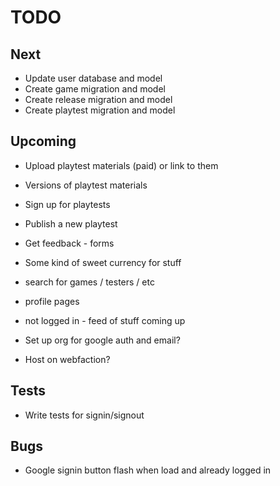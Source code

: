 
# TODO

## Next

* Update user database and model
* Create game migration and model
* Create release migration and model
* Create playtest migration and model

## Upcoming

* Upload playtest materials (paid) or link to them
* Versions of playtest materials
* Sign up for playtests
* Publish a new playtest
* Get feedback - forms
* Some kind of sweet currency for stuff
* search for games / testers / etc
* profile pages
* not logged in - feed of stuff coming up

* Set up org for google auth and email?
* Host on webfaction?

## Tests

* Write tests for signin/signout 

## Bugs

* Google signin button flash when load and already logged in
